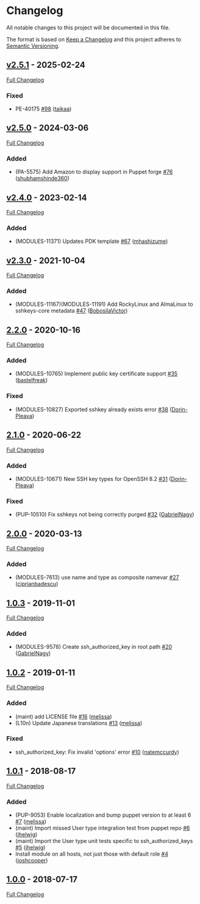 <!-- markdownlint-disable MD024 -->
# Changelog

All notable changes to this project will be documented in this file.

The format is based on [Keep a Changelog](http://keepachangelog.com/en/1.0.0/) and this project adheres to [Semantic Versioning](http://semver.org).

## [v2.5.1](https://github.com/puppetlabs/puppetlabs-sshkeys_core/tree/v2.5.1) - 2025-02-24

[Full Changelog](https://github.com/puppetlabs/puppetlabs-sshkeys_core/compare/v2.5.0...v2.5.1)

### Fixed

- PE-40175 [#98](https://github.com/puppetlabs/puppetlabs-sshkeys_core/pull/98) ([taikaa](https://github.com/taikaa))

## [v2.5.0](https://github.com/puppetlabs/puppetlabs-sshkeys_core/tree/v2.5.0) - 2024-03-06

[Full Changelog](https://github.com/puppetlabs/puppetlabs-sshkeys_core/compare/v2.4.0...v2.5.0)

### Added

- (PA-5575) Add Amazon to display support in Puppet forge [#76](https://github.com/puppetlabs/puppetlabs-sshkeys_core/pull/76) ([shubhamshinde360](https://github.com/shubhamshinde360))

## [v2.4.0](https://github.com/puppetlabs/puppetlabs-sshkeys_core/tree/v2.4.0) - 2023-02-14

[Full Changelog](https://github.com/puppetlabs/puppetlabs-sshkeys_core/compare/v2.3.0...v2.4.0)

### Added

- (MODULES-11371) Updates PDK template [#67](https://github.com/puppetlabs/puppetlabs-sshkeys_core/pull/67) ([mhashizume](https://github.com/mhashizume))

## [v2.3.0](https://github.com/puppetlabs/puppetlabs-sshkeys_core/tree/v2.3.0) - 2021-10-04

[Full Changelog](https://github.com/puppetlabs/puppetlabs-sshkeys_core/compare/2.2.0...v2.3.0)

### Added

- (MODULES-11167)(MODULES-11191) Add RockyLinux and AlmaLinux to sshkeys-core metadata [#47](https://github.com/puppetlabs/puppetlabs-sshkeys_core/pull/47) ([BobosilaVictor](https://github.com/BobosilaVictor))

## [2.2.0](https://github.com/puppetlabs/puppetlabs-sshkeys_core/tree/2.2.0) - 2020-10-16

[Full Changelog](https://github.com/puppetlabs/puppetlabs-sshkeys_core/compare/2.1.0...2.2.0)

### Added

- (MODULES-10765) Implement public key certificate support [#35](https://github.com/puppetlabs/puppetlabs-sshkeys_core/pull/35) ([bastelfreak](https://github.com/bastelfreak))

### Fixed

- (MODULES-10827) Exported sshkey already exists error [#38](https://github.com/puppetlabs/puppetlabs-sshkeys_core/pull/38) ([Dorin-Pleava](https://github.com/Dorin-Pleava))

## [2.1.0](https://github.com/puppetlabs/puppetlabs-sshkeys_core/tree/2.1.0) - 2020-06-22

[Full Changelog](https://github.com/puppetlabs/puppetlabs-sshkeys_core/compare/2.0.0...2.1.0)

### Added

- (MODULES-10671) New SSH key types for OpenSSH 8.2 [#31](https://github.com/puppetlabs/puppetlabs-sshkeys_core/pull/31) ([Dorin-Pleava](https://github.com/Dorin-Pleava))

### Fixed

- (PUP-10510) Fix sshkeys not being correctly purged [#32](https://github.com/puppetlabs/puppetlabs-sshkeys_core/pull/32) ([GabrielNagy](https://github.com/GabrielNagy))

## [2.0.0](https://github.com/puppetlabs/puppetlabs-sshkeys_core/tree/2.0.0) - 2020-03-13

[Full Changelog](https://github.com/puppetlabs/puppetlabs-sshkeys_core/compare/1.0.3...2.0.0)

### Added

- (MODULES-7613) use name and type as composite namevar [#27](https://github.com/puppetlabs/puppetlabs-sshkeys_core/pull/27) ([ciprianbadescu](https://github.com/ciprianbadescu))

## [1.0.3](https://github.com/puppetlabs/puppetlabs-sshkeys_core/tree/1.0.3) - 2019-11-01

[Full Changelog](https://github.com/puppetlabs/puppetlabs-sshkeys_core/compare/1.0.2...1.0.3)

### Added

- (MODULES-9578) Create ssh_authorized_key in root path [#20](https://github.com/puppetlabs/puppetlabs-sshkeys_core/pull/20) ([GabrielNagy](https://github.com/GabrielNagy))

## [1.0.2](https://github.com/puppetlabs/puppetlabs-sshkeys_core/tree/1.0.2) - 2019-01-11

[Full Changelog](https://github.com/puppetlabs/puppetlabs-sshkeys_core/compare/1.0.1...1.0.2)

### Added

- (maint) add LICENSE file [#16](https://github.com/puppetlabs/puppetlabs-sshkeys_core/pull/16) ([melissa](https://github.com/melissa))
- (L10n) Update Japanese translations [#13](https://github.com/puppetlabs/puppetlabs-sshkeys_core/pull/13) ([melissa](https://github.com/melissa))

### Fixed

- ssh_authorized_key: Fix invalid 'options' error [#10](https://github.com/puppetlabs/puppetlabs-sshkeys_core/pull/10) ([natemccurdy](https://github.com/natemccurdy))

## [1.0.1](https://github.com/puppetlabs/puppetlabs-sshkeys_core/tree/1.0.1) - 2018-08-17

[Full Changelog](https://github.com/puppetlabs/puppetlabs-sshkeys_core/compare/1.0.0...1.0.1)

### Added

- (PUP-9053) Enable localization and bump puppet version to at least 6 [#7](https://github.com/puppetlabs/puppetlabs-sshkeys_core/pull/7) ([melissa](https://github.com/melissa))
- (maint) Import missed User type integration test from puppet repo [#6](https://github.com/puppetlabs/puppetlabs-sshkeys_core/pull/6) ([jhelwig](https://github.com/jhelwig))
- (maint) Import the User type unit tests specific to ssh_authorized_keys [#5](https://github.com/puppetlabs/puppetlabs-sshkeys_core/pull/5) ([jhelwig](https://github.com/jhelwig))
- Install module on all hosts, not just those with default role [#4](https://github.com/puppetlabs/puppetlabs-sshkeys_core/pull/4) ([joshcooper](https://github.com/joshcooper))

## [1.0.0](https://github.com/puppetlabs/puppetlabs-sshkeys_core/tree/1.0.0) - 2018-07-17

[Full Changelog](https://github.com/puppetlabs/puppetlabs-sshkeys_core/compare/d1719de1d77b9c139b1b5f5832330807c0fe11fe...1.0.0)
